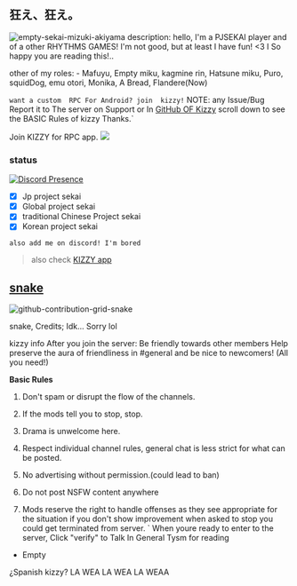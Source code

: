 ## 狂え、狂え。
![empty-sekai-mizuki-akiyama](https://user-images.githubusercontent.com/117464679/208856789-b4b63be9-ebbf-45e6-a42c-a36e1830473c.gif)
description:
hello, I'm a PJSEKAI player and of a other RHYTHMS GAMES! I'm not good, but at least I have fun! <3
I So happy you are reading this!.. 


other of my roles: - Mafuyu, Empty miku, kagmine rin, Hatsune miku, Puro, squidDog, emu otori, Monika, A Bread, Flandere(Now) 

`want a custom  RPC For Android? join  kizzy!`
NOTE: any Issue/Bug Report it to The server
 on Support or In [GitHub OF Kizzy](https://github.com/dead8309/KizzyRPC/issues/new) 
 scroll down to see the BASIC Rules of kizzy Thanks.`

Join KIZZY for RPC app. 
<a href="https://discord.gg/vUPc7zzpV5">
<img src="https://dcbadge.vercel.app/api/server/vUPc7zzpV5">
</a>
</div> 


### status
[![Discord Presence](https://lanyard-profile-readme.vercel.app/api/891490390794964992?theme=%?bg=ff66bC&animated=true&hideDiscrim=true&borderRadius=30px&idleMessage=Probably%20playing%20project%20sekai)](https://discord.com/users/891490390794964992)


- [x] Jp project sekai
- [x] Global project sekai
- [x] traditional Chinese Project sekai
- [x] Korean project sekai

`also add me on discord! I'm bored`

> also check [KIZZY app](https://github.com/dead8309/Kizzy) 

## [snake](https://open.spotify.com/playlist/2y9dxZ2zh1ZwCY8zXW946O?si=E-eEcFQdQ3Sycmgqgtid6A&utm_source=copy-link) 
![github-contribution-grid-snake](https://user-images.githubusercontent.com/117464679/204690278-e3bad35a-fc8d-4604-9dc6-3951aca0c276.svg)

snake, Credits; Idk... Sorry lol

kizzy info After you join the server:
Be friendly towards other members Help preserve the aura of friendliness in #general and be nice to newcomers! (All you need!)

**﻿Basic Rules**
1. Don't spam or disrupt the flow of the channels.
 
2. If the mods tell you to stop, stop.

3. Drama is unwelcome here.

4. Respect individual channel rules, general chat is less strict for what can be posted.

5. No advertising without permission.(could lead to ban)

6. Do not post NSFW content anywhere 

7. Mods reserve the right to handle offenses as they see appropriate for the situation if you don't show improvement when asked to stop you could get terminated from server.
`
When youre ready to enter to the server, Click "verify" to Talk In General
Tysm for reading 
- Empty


¿Spanish kizzy? 
LA WEA LA WEA LA WEAA
